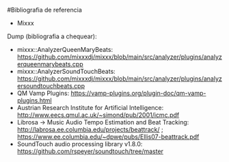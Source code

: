 #Bibliografia de referencia

- Mixxx

Dump (bibliografia a chequear):

- mixxx::AnalyzerQueenMaryBeats: https://github.com/mixxxdj/mixxx/blob/main/src/analyzer/plugins/analyzerqueenmarybeats.cpp
- mixxx::AnalyzerSoundTouchBeats: https://github.com/mixxxdj/mixxx/blob/main/src/analyzer/plugins/analyzersoundtouchbeats.cpp
- QM Vamp Plugins: https://vamp-plugins.org/plugin-doc/qm-vamp-plugins.html
- Austrian Research Institute for Artificial Intelligence: http://www.eecs.qmul.ac.uk/~simond/pub/2001/icmc.pdf
- Librosa -> Music Audio Tempo Estimation and Beat Tracking: http://labrosa.ee.columbia.edu/projects/beattrack/ ; https://www.ee.columbia.edu/~dpwe/pubs/Ellis07-beattrack.pdf
- SoundTouch audio processing library v1.8.0: https://github.com/rspeyer/soundtouch/tree/master
